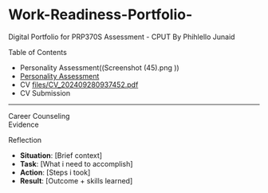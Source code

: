 # Work-Readiness-Portfolio-
Digital Portfolio for PRP370S Assessment - CPUT 
 By   Phihlello Junaid

Table of Contents  
  
 - Personality Assessment((Screenshot (45).png ))
 - [Personality Assessment](/images/your-screenshot.png) 
 - CV [files/CV_202409280937452.pdf](CV_202409280937452.pdf)
 - CV Submission
 
---
Career Counseling  
Evidence  

Reflection 
- **Situation**: [Brief context]  
- **Task**: [What i need to accomplish]  
- **Action**: [Steps i took]  
- **Result**: [Outcome + skills learned]  
